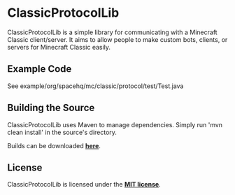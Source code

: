 # ClassicProtocolLib
ClassicProtocolLib is a simple library for communicating with a Minecraft Classic client/server. It aims to allow people to make custom bots, clients, or servers for Minecraft Classic easily.

## Example Code
See example/org/spacehq/mc/classic/protocol/test/Test.java

## Building the Source
ClassicProtocolLib uses Maven to manage dependencies. Simply run 'mvn clean install' in the source's directory.

Builds can be downloaded **[here](http://build.spacehq.org/job/ClassicProtocolLib)**.

## License
ClassicProtocolLib is licensed under the **[MIT license](http://www.opensource.org/licenses/mit-license.html)**.

